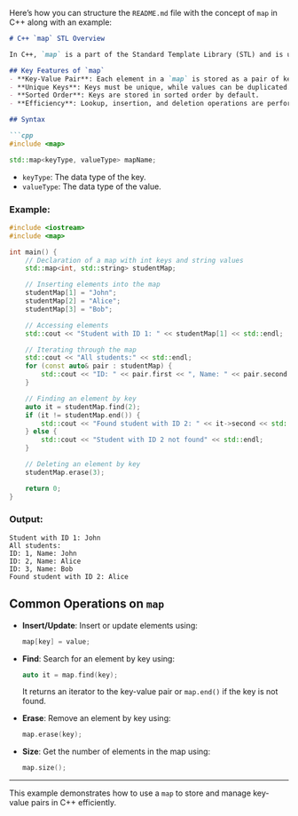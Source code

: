 Here’s how you can structure the `README.md` file with the concept of `map` in C++ along with an example:

```markdown
# C++ `map` STL Overview

In C++, `map` is a part of the Standard Template Library (STL) and is used to store elements in **key-value pairs**, where each key is unique. The `map` stores the keys in a **sorted order**, and it allows for efficient lookups, insertions, and deletions with logarithmic time complexity.

## Key Features of `map`
- **Key-Value Pair**: Each element in a `map` is stored as a pair of key and value (`std::pair`).
- **Unique Keys**: Keys must be unique, while values can be duplicated.
- **Sorted Order**: Keys are stored in sorted order by default.
- **Efficiency**: Lookup, insertion, and deletion operations are performed in `O(log n)` time complexity.

## Syntax

```cpp
#include <map>

std::map<keyType, valueType> mapName;
```

- `keyType`: The data type of the key.
- `valueType`: The data type of the value.

### Example:
```cpp
#include <iostream>
#include <map>

int main() {
    // Declaration of a map with int keys and string values
    std::map<int, std::string> studentMap;

    // Inserting elements into the map
    studentMap[1] = "John";
    studentMap[2] = "Alice";
    studentMap[3] = "Bob";

    // Accessing elements
    std::cout << "Student with ID 1: " << studentMap[1] << std::endl;

    // Iterating through the map
    std::cout << "All students:" << std::endl;
    for (const auto& pair : studentMap) {
        std::cout << "ID: " << pair.first << ", Name: " << pair.second << std::endl;
    }

    // Finding an element by key
    auto it = studentMap.find(2);
    if (it != studentMap.end()) {
        std::cout << "Found student with ID 2: " << it->second << std::endl;
    } else {
        std::cout << "Student with ID 2 not found" << std::endl;
    }

    // Deleting an element by key
    studentMap.erase(3);

    return 0;
}
```

### Output:
```
Student with ID 1: John
All students:
ID: 1, Name: John
ID: 2, Name: Alice
ID: 3, Name: Bob
Found student with ID 2: Alice
```

## Common Operations on `map`

- **Insert/Update**: Insert or update elements using:
  ```cpp
  map[key] = value;
  ```
- **Find**: Search for an element by key using:
  ```cpp
  auto it = map.find(key);
  ```
  It returns an iterator to the key-value pair or `map.end()` if the key is not found.
  
- **Erase**: Remove an element by key using:
  ```cpp
  map.erase(key);
  ```

- **Size**: Get the number of elements in the map using:
  ```cpp
  map.size();
  ```

---

This example demonstrates how to use a `map` to store and manage key-value pairs in C++ efficiently.
```

